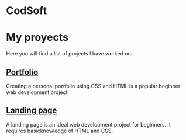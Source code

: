 # CodSoft

# My proyects

Here you will find a list of projects I have worked on:

## [Portfolio](https://github.com/JotaC95/CodSoft-Portfolio.git)
Creating a personal portfolio using CSS and HTML is a popular beginner web development project.

## [Landing page](URL-del-repositorio)
A landing page is an ideal web development project for beginners. It requires basicknowledge of HTML and CSS.




